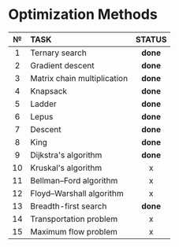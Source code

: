# Optimization Methods

|  №  |            TASK             |   STATUS   |
| :-: | :-------------------------- | :--------: |
|  1  | Ternary search              |  **done**  |
|  2  | Gradient descent            |  **done**  |
|  3  | Matrix chain multiplication |  **done**  |
|  4  | Knapsack                    |  **done**  |
|  5  | Ladder                      |  **done**  |
|  6  | Lepus                       |  **done**  |
|  7  | Descent                     |  **done**  |
|  8  | King                        |  **done**  |
|  9  | Dijkstra's algorithm        |  **done**  |
| 10  | Kruskal's algorithm         |      x     |
| 11  | Bellman–Ford algorithm      |      x     |
| 12  | Floyd–Warshall algorithm    |      x     |
| 13  | Breadth-first search        |  **done**  |
| 14  | Transportation problem      |      x     |
| 15  | Maximum flow problem        |      x     |
